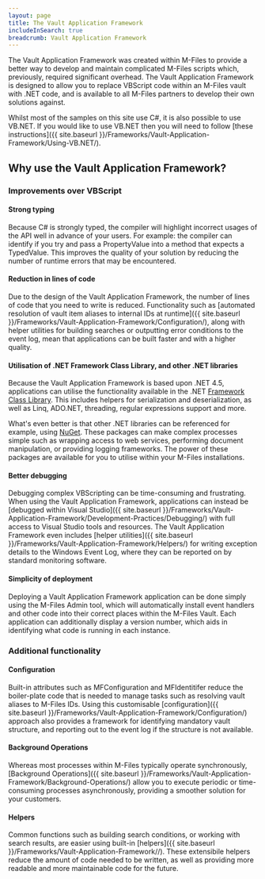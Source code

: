 ```yaml
---
layout: page
title: The Vault Application Framework
includeInSearch: true
breadcrumb: Vault Application Framework
---
```


The Vault Application Framework was created within M-Files to provide a better way to develop and maintain complicated M-Files scripts which, previously, required significant overhead.  The Vault Application Framework is designed to allow you to replace VBScript code within an M-Files vault with .NET code, and is available to all M-Files partners to develop their own solutions against.

Whilst most of the samples on this site use C#, it is also possible to use VB.NET.  If you would like to use VB.NET then you will need to follow [these instructions]({{ site.baseurl }}/Frameworks/Vault-Application-Framework/Using-VB.NET/).

## Why use the Vault Application Framework?

### Improvements over VBScript

#### Strong typing

Because C# is strongly typed, the compiler will highlight incorrect usages of the API well in advance of your users.  For example: the compiler can identify if you try and pass a PropertyValue into a method that expects a TypedValue.  This improves the quality of your solution by reducing the number of runtime errors that may be encountered.

#### Reduction in lines of code

Due to the design of the Vault Application Framework, the number of lines of code that you need to write is reduced.  Functionality such as [automated resolution of vault item aliases to internal IDs at runtime]({{ site.baseurl }}/Frameworks/Vault-Application-Framework/Configuration/), along with helper utilities for building searches or outputting error conditions to the event log, mean that applications can be built faster and with a higher quality.

#### Utilisation of .NET Framework Class Library, and other .NET libraries

Because the Vault Application Framework is based upon .NET 4.5, applications can utilise the functionality available in the .NET [Framework Class Library](https://msdn.microsoft.com/en-us/library/gg145045.aspx).  This includes helpers for serialization and deserialization, as well as Linq, ADO.NET, threading, regular expressions support and more.

What's even better is that other .NET libraries can be referenced for example, using [NuGet](https://www.nuget.org/).  These packages can make complex processes simple such as wrapping access to web services, performing document manipulation, or providing logging frameworks.  The power of these packages are available for you to utilise within your M-Files installations.

#### Better debugging

Debugging complex VBScripting can be time-consuming and frustrating.  When using the Vault Application Framework, applications can instead be [debugged within Visual Studio]({{ site.baseurl }}/Frameworks/Vault-Application-Framework/Development-Practices/Debugging/) with full access to Visual Studio tools and resources.  The Vault Application Framework even includes [helper utilities]({{ site.baseurl }}/Frameworks/Vault-Application-Framework/Helpers/) for writing exception details to the Windows Event Log, where they can be reported on by standard monitoring software.

#### Simplicity of deployment

Deploying a Vault Application Framework application can be done simply using the M-Files Admin tool, which will automatically install event handlers and other code into their correct places within the M-Files Vault.  Each application can additionally display a version number, which aids in identifying what code is running in each instance.

### Additional functionality

#### Configuration

Built-in attributes such as MFConfiguration and MFIdentitifer reduce the boiler-plate code that is needed to manage tasks such as resolving vault aliases to M-Files IDs.  Using this customisable [configuration]({{ site.baseurl }}/Frameworks/Vault-Application-Framework/Configuration/) approach also provides a framework for identifying mandatory vault structure, and reporting out to the event log if the structure is not available.

#### Background Operations

Whereas most processes within M-Files typically operate synchronously, [Background Operations]({{ site.baseurl }}/Frameworks/Vault-Application-Framework/Background-Operations/) allow you to execute periodic or time-consuming processes asynchronously, providing a smoother solution for your customers.

#### Helpers

Common functions such as building search conditions, or working with search results, are easier using built-in [helpers]({{ site.baseurl }}/Frameworks/Vault-Application-Framework//).  These extensibile helpers reduce the amount of code needed to be written, as well as providing more readable and more maintainable code for the future.
